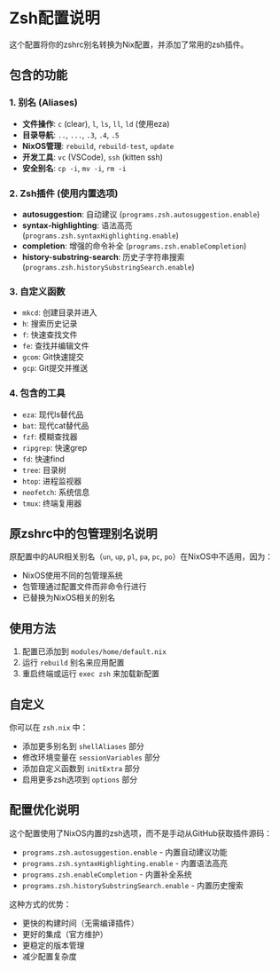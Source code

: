# Zsh配置说明

这个配置将你的zshrc别名转换为Nix配置，并添加了常用的zsh插件。

## 包含的功能

### 1. 别名 (Aliases)
- **文件操作**: `c` (clear), `l`, `ls`, `ll`, `ld` (使用eza)
- **目录导航**: `..`, `...`, `.3`, `.4`, `.5`
- **NixOS管理**: `rebuild`, `rebuild-test`, `update`
- **开发工具**: `vc` (VSCode), `ssh` (kitten ssh)
- **安全别名**: `cp -i`, `mv -i`, `rm -i`

### 2. Zsh插件 (使用内置选项)
- **autosuggestion**: 自动建议 (`programs.zsh.autosuggestion.enable`)
- **syntax-highlighting**: 语法高亮 (`programs.zsh.syntaxHighlighting.enable`)
- **completion**: 增强的命令补全 (`programs.zsh.enableCompletion`)
- **history-substring-search**: 历史子字符串搜索 (`programs.zsh.historySubstringSearch.enable`)

### 3. 自定义函数
- `mkcd`: 创建目录并进入
- `h`: 搜索历史记录
- `f`: 快速查找文件
- `fe`: 查找并编辑文件
- `gcom`: Git快速提交
- `gcp`: Git提交并推送

### 4. 包含的工具
- `eza`: 现代ls替代品
- `bat`: 现代cat替代品
- `fzf`: 模糊查找器
- `ripgrep`: 快速grep
- `fd`: 快速find
- `tree`: 目录树
- `htop`: 进程监视器
- `neofetch`: 系统信息
- `tmux`: 终端复用器

## 原zshrc中的包管理别名说明

原配置中的AUR相关别名（`un`, `up`, `pl`, `pa`, `pc`, `po`）在NixOS中不适用，因为：
- NixOS使用不同的包管理系统
- 包管理通过配置文件而非命令行进行
- 已替换为NixOS相关的别名

## 使用方法

1. 配置已添加到 `modules/home/default.nix`
2. 运行 `rebuild` 别名来应用配置
3. 重启终端或运行 `exec zsh` 来加载新配置

## 自定义

你可以在 `zsh.nix` 中：
- 添加更多别名到 `shellAliases` 部分
- 修改环境变量在 `sessionVariables` 部分
- 添加自定义函数到 `initExtra` 部分
- 启用更多zsh选项到 `options` 部分

## 配置优化说明

这个配置使用了NixOS内置的zsh选项，而不是手动从GitHub获取插件源码：

- `programs.zsh.autosuggestion.enable` - 内置自动建议功能
- `programs.zsh.syntaxHighlighting.enable` - 内置语法高亮
- `programs.zsh.enableCompletion` - 内置补全系统
- `programs.zsh.historySubstringSearch.enable` - 内置历史搜索

这种方式的优势：
- 更快的构建时间（无需编译插件）
- 更好的集成（官方维护）
- 更稳定的版本管理
- 减少配置复杂度
